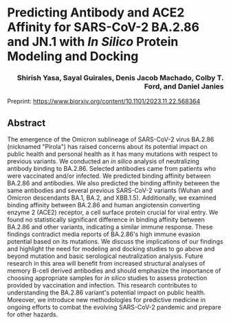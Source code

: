 # Predicting Antibody and ACE2 Affinity for SARS-CoV-2 BA.2.86 and JN.1 with _In Silico_ Protein Modeling and Docking

<h3 align="right">Shirish Yasa, Sayal Guirales, Denis Jacob Machado, Colby T. Ford, and Daniel Janies</h3>

Preprint: https://www.biorxiv.org/content/10.1101/2023.11.22.568364

## Abstract

The emergence of the Omicron sublineage of SARS-CoV-2 virus BA.2.86 (nicknamed "Pirola") has raised concerns about its potential impact on public health and personal health as it has many mutations with respect to previous variants.  We conducted an _in silico_ analysis of neutralizing antibody binding to BA.2.86. Selected antibodies came from patients who were vaccinated and/or infected. We predicted binding affinity between BA.2.86 and antibodies. We also predicted the binding affinity between the same antibodies and several previous SARS-CoV-2 variants (Wuhan and Omicron descendants BA.1, BA.2, and XBB.1.5). Additionally, we examined binding affinity between BA.2.86 and human angiotensin converting enzyme 2 (ACE2) receptor, a cell surface protein crucial for viral entry. We found no statistically significant difference in binding affinity between BA.2.86 and other variants, indicating a similar immune response. These findings contradict media reports of BA.2.86's high immune evasion potential based on its mutations. We discuss the implications of our findings and highlight the need for modeling and docking studies to go above and beyond mutation and basic serological neutralization analysis.  Future research in this area will benefit from increased structural analyses of memory B-cell derived antibodies and should emphasize the importance of choosing appropriate samples for _in silico_ studies to assess protection provided by vaccination and infection. This research contributes to understanding the BA.2.86 variant's potential impact on public health.  Moreover, we introduce new methodologies for predictive medicine in ongoing efforts to combat the evolving SARS-CoV-2 pandemic and prepare for other hazards.
